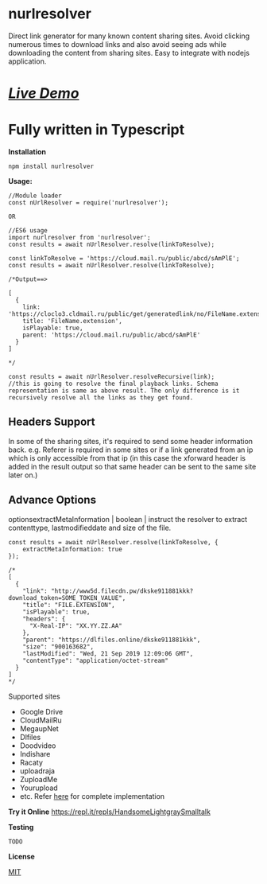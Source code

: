 # nurlresolver
Direct link generator for many known content sharing sites. Avoid clicking numerous times to download links and also avoid seeing ads while downloading the content from sharing sites. Easy to integrate with nodejs application.

# *[Live Demo](https://nurlresolver.netlify.app/)*

# Fully written in Typescript

**Installation**

```
npm install nurlresolver
```

**Usage:**

```
//Module loader
const nUrlResolver = require('nurlresolver');

OR

//ES6 usage
import nurlresolver from 'nurlresolver';
const results = await nUrlResolver.resolve(linkToResolve);

const linkToResolve = 'https://cloud.mail.ru/public/abcd/sAmPlE';
const results = await nUrlResolver.resolve(linkToResolve);

/*Output==>

[  
  {
    link: 'https://cloclo3.cldmail.ru/public/get/generatedlink/no/FileName.extension',
    title: 'FileName.extension',
    isPlayable: true,
    parent: 'https://cloud.mail.ru/public/abcd/sAmPlE'
  }
]

*/

const results = await nUrlResolver.resolveRecursive(link);
//this is going to resolve the final playback links. Schema representation is same as above result. The only difference is it recursively resolve all the links as they get found.

```

## Headers Support
In some of the sharing sites, it's required to send some header information back. e.g. Referer is required in some sites or if a link generated from an ip which is only accessible from that ip (in this case the xforward header is added in the result output so that same header can be sent to the same site later on.)

## Advance Options
optionsextractMetaInformation | boolean | instruct the resolver to extract contenttype, lastmodifieddate and size of the file.
```
const results = await nUrlResolver.resolve(linkToResolve, {
    extractMetaInformation: true
});

/*
[
  {
    "link": "http://www5d.filecdn.pw/dkske911881kkk?download_token=SOME_TOKEN_VALUE",
    "title": "FILE.EXTENSION",
    "isPlayable": true,
    "headers": {
      "X-Real-IP": "XX.YY.ZZ.AA"
    },
    "parent": "https://dlfiles.online/dkske911881kkk",
    "size": "900163682",
    "lastModified": "Wed, 21 Sep 2019 12:09:06 GMT",
    "contentType": "application/octet-stream"
  }
]
*/

```

Supported sites
* Google Drive
* CloudMailRu
* MegaupNet
* Dlfiles
* Doodvideo
* Indishare
* Racaty
* uploadraja
* ZuploadMe
* Yourupload
* etc. Refer [here](https://github.com/mnsrulz/nurlresolver/tree/master/src/libs) for complete implementation

**Try it Online**
https://repl.it/repls/HandsomeLightgraySmalltalk


**Testing**
```
TODO
```

**License**

<a href='https://github.com/manishrawat4u/nurlresolver/blob/master/LICENSE'>MIT</a>
